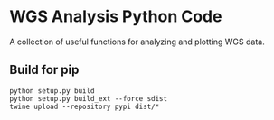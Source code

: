 # WGS Analysis Python Code

A collection of useful functions for analyzing and plotting WGS data.

## Build for pip

```
python setup.py build
python setup.py build_ext --force sdist
twine upload --repository pypi dist/*
```

